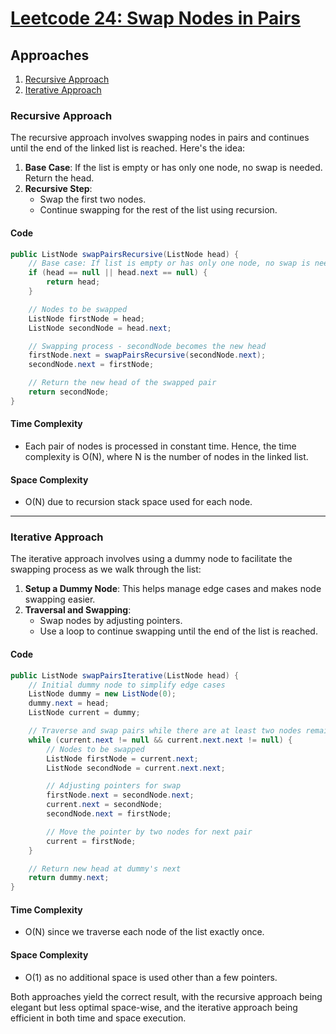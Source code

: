 # [Leetcode 24: Swap Nodes in Pairs](https://leetcode.com/problems/swap-nodes-in-pairs/)

## Approaches

1. [Recursive Approach](#recursive-approach)
2. [Iterative Approach](#iterative-approach)

### Recursive Approach

The recursive approach involves swapping nodes in pairs and continues until the end of the linked list is reached. Here's the idea:

1. **Base Case**: If the list is empty or has only one node, no swap is needed. Return the head.
2. **Recursive Step**:
   - Swap the first two nodes.
   - Continue swapping for the rest of the list using recursion.

#### Code
```java
public ListNode swapPairsRecursive(ListNode head) {
    // Base case: If list is empty or has only one node, no swap is needed
    if (head == null || head.next == null) {
        return head;
    }

    // Nodes to be swapped
    ListNode firstNode = head;
    ListNode secondNode = head.next;

    // Swapping process - secondNode becomes the new head
    firstNode.next = swapPairsRecursive(secondNode.next);
    secondNode.next = firstNode;

    // Return the new head of the swapped pair
    return secondNode;
}
```
#### Time Complexity
- Each pair of nodes is processed in constant time. Hence, the time complexity is O(N), where N is the number of nodes in the linked list.

#### Space Complexity
- O(N) due to recursion stack space used for each node.

---

### Iterative Approach

The iterative approach involves using a dummy node to facilitate the swapping process as we walk through the list:

1. **Setup a Dummy Node**: This helps manage edge cases and makes node swapping easier.
2. **Traversal and Swapping**:
   - Swap nodes by adjusting pointers.
   - Use a loop to continue swapping until the end of the list is reached.

#### Code
```java
public ListNode swapPairsIterative(ListNode head) {
    // Initial dummy node to simplify edge cases
    ListNode dummy = new ListNode(0);
    dummy.next = head;
    ListNode current = dummy;

    // Traverse and swap pairs while there are at least two nodes remaining
    while (current.next != null && current.next.next != null) {
        // Nodes to be swapped
        ListNode firstNode = current.next;
        ListNode secondNode = current.next.next;

        // Adjusting pointers for swap
        firstNode.next = secondNode.next;
        current.next = secondNode;
        secondNode.next = firstNode;

        // Move the pointer by two nodes for next pair
        current = firstNode;
    }

    // Return new head at dummy's next
    return dummy.next;
}
```
#### Time Complexity
- O(N) since we traverse each node of the list exactly once.

#### Space Complexity
- O(1) as no additional space is used other than a few pointers.

Both approaches yield the correct result, with the recursive approach being elegant but less optimal space-wise, and the iterative approach being efficient in both time and space execution.

